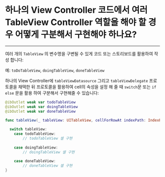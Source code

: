 # 하나의 View Controller 코드에서 여러 TableView Controller 역할을 해야 할 경우 어떻게 구분해서 구현해야 하나요?

---



여러 개의 `TableView` 의 변수명을 구변될 수 있게 코드 또는 스토리보드를 활용하여 작성 합니다:

예: `toDoTableView`, `doingTableView`, `doneTableView`

하나의 View Controller에 `tableViewDatasource` 그리고 `tableViewDelegate` 프로토콜을 채택한 뒤 프로토콜을 활용하여 cell의 속성을 설정 해 줄 때 `switch`문 또는 `if else` 문을 활용 하여 구분해서 구현해줄 수 있습니다:



``` Swift
@ibOutlet weak var todoTableView
@ibOutlet weak var doingTableView
@ibOutlet weak var doneTableView

func tableView(_ tableView: UITableView, cellForRowAt indexPath: IndexPath) -> UITableViewCell {
  
  switch tableView:
  	case todoTableView:
  		// todoTableView 셀 구현
  
  	case doingTableView:
  		// doingTableView 셀 구현
  
  	case doneTableView:
  		// doneTableView 셀 구현
}
```

